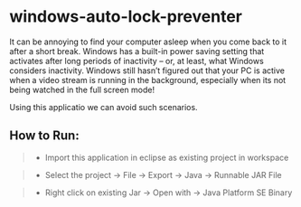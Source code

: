 # windows-auto-lock-preventer
It can be annoying to find your computer asleep when you come back to it after a short break. 
Windows has a built-in power saving setting that activates after long periods of inactivity – or, at least, what Windows considers 
inactivity. Windows still hasn’t figured out that your PC is active when a video stream is running in the background, 
especially when its not being watched in the full screen mode!

Using this applicatio we can avoid such scenarios.

## **How to Run:**

>- Import this application in eclipse as existing project in workspace

>- Select the project -> File -> Export -> Java -> Runnable JAR File

>- Right click on existing Jar -> Open with -> Java Platform SE Binary
